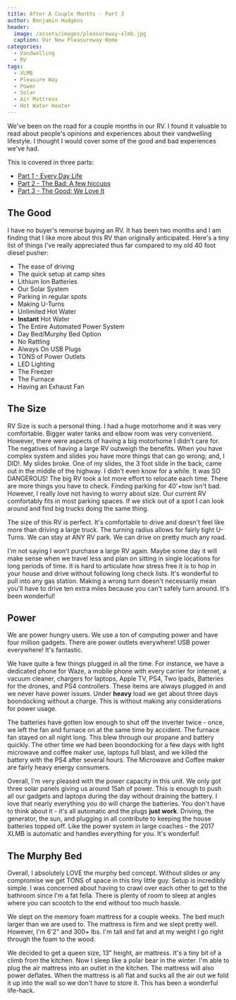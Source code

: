 ```yaml
---
title: After A Couple Months - Part 3
author: Benjamin Hudgens
header:
  image: /assets/images/pleasureway-xlmb.jpg
  caption: Our New Pleasureway Home
categories:
  - Vandwelling
  - RV
tags:
  - XLMB
  - Pleasure Way
  - Power
  - Solar
  - Air Mattress
  - Hot Water Heater
---
```


We've been on the road for a couple months in our RV.  I found it valuable to read about people's opinions and experiences about their vandwelling lifestyle.  I thought I would cover some of the good and bad experiences we've had.  

This is covered in three parts:

- [Part 1 - Every Day Life](http://chasingsixty.com/vandwelling/rv/Two-Months-In-Pleasure-Way-XLMB-Part-1/)
- [Part 2 - The Bad: A few hiccups](http://chasingsixty.com/vandwelling/rv/Two-Months-In-Pleasure-Way-XLMB-Part-2/)
- [Part 3 - The Good: We Love It](http://chasingsixty.com/vandwelling/rv/Two-Months-In-Pleasure-Way-XLMB-Part-3/)

## The Good

I have no buyer's remorse buying an RV.  It has been two months and I am finding that I like more about this RV than originally anticipated.  Here's a tiny list of things I've really appreciated thus far compared to my old 40 foot diesel pusher:

- The ease of driving
- The quick setup at camp sites
- Lithium Ion Batteries
- Our Solar System
- Parking in regular spots
- Making U-Turns
- Unlimited Hot Water
- **Instant** Hot Water
- The Entire Automated Power System
- Day Bed/Murphy Bed Option
- No Rattling
- Always On USB Plugs
- TONS of Power Outlets
- LED Lighting
- The Freezer
- The Furnace
- Having an Exhaust Fan

## The Size

RV Size is such a personal thing.  I had a huge motorhome and it was very comfortable.  Bigger water tanks and elbow room was very convenient.  However, there were aspects of having a big motorhome I didn't care for.  The negatives of having a large RV outweigh the benefits.  When you have complex system and slides you have more things that can go wrong; and, I DID!.  My slides broke.  One of my slides, the 3 foot slide in the back, came out in the middle of the highway.  I didn't even know for a while.  It was SO DANGEROUS!  The big RV took a lot more effort to relocate each time.  There are more things you have to check.  Finding parking for 40'+tow isn't bad.  However, I really love not having to worry about size.  Our current RV comfortably fits in most parking spaces.  If we stick out of a spot I can look around and find big trucks doing the same thing.

The size of this RV is perfect.  It's comfortable to drive and doesn't feel like more than driving a large truck.  The turning radius allows for fairly tight U-Turns.  We can stay at ANY RV park.  We can drive on pretty much any road.

I'm not saying I won't purchase a large RV again.  Maybe some day it will make sense when we travel less and plan on sitting in single locations for long periods of time.  It is hard to articulate how stress free it is to hop in your house and drive without following long check lists.  It's wonderful to pull into any gas station.  Making a wrong turn doesn't necessarily mean you'll have to drive ten extra miles because you can't safely turn around.  It's been wonderful!

## Power

We are power hungry users.  We use a ton of computing power and have four million gadgets.  There are power outlets everywhere!  USB power everywhere!  It's fantastic.

We have quite a few things plugged in all the time.  For instance, we have a dedicated phone for Waze, a mobile phone with every carrier for internet, a vacuum cleaner, chargers for laptops, Apple TV, PS4, Two Ipads, Batteries for the drones, and PS4 controllers. These items are always plugged in and we never have power issues.  Under **heavy** load we get about three days boondocking without a charge.  This is without making any considerations for power usage.

The batteries have gotten low enough to shut off the inverter twice - once, we left the fan and furnace on at the same time by accident.  The furnace fan stayed on all night long.  This blew through our propane and battery quickly.  The other time we had been boondocking for a few days with light microwave and coffee maker use, laptops full blast, and we killed the battery with the PS4 after several hours.  The Microwave and Coffee maker are fairly heavy energy consumers.

Overall, I'm very pleased with the power capacity in this unit.  We only got three solar panels giving us around 15ah of power.  This is enough to push all our gadgets and laptops during the day without draining the battery.  I love that nearly everything you do will charge the batteries.  You don't have to think about it - it's all automatic and the plugs **just work**.  Driving, the generator, the sun, and plugging in all contribute to keeping the house batteries topped off.  Like the power system in large coaches - the 2017 XLMB is automatic and handles everything for you.  It's wonderful!

## The Murphy Bed

Overall, I absolutely LOVE the murphy bed concept.  Without slides or any compromise we get TONS of space in this tiny little guy.  Setup is incredibly simple.  I was concerned about having to crawl over each other to get to the bathroom since I'm a fat fella.  There is plenty of room to sleep at angles where you can scootch to the end without too much hassle.

We slept on the memory foam mattress for a couple weeks.  The bed much larger than we are used to.  The mattress is firm and we slept pretty well.  However, I'm 6'2" and 300+ lbs.  I'm tall and fat and at my weight I go right through the foam to the wood.

We decided to get a queen size, 13" height, air mattress.  It's a tiny bit of a climb from the kitchen.  Now I sleep like a polar bear in the winter.  I'm able to plug the air mattress into an outlet in the kitchen.  The mattress will also power deflates.  When the mattress is all flat and sucks all the air out we fold it up into the wall so we don't have to store it.  This has been a wonderful life-hack.
